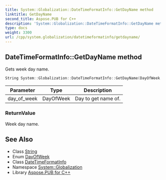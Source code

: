 ```yaml
---
title: System::Globalization::DateTimeFormatInfo::GetDayName method
linktitle: GetDayName
second_title: Aspose.PUB for C++
description: 'System::Globalization::DateTimeFormatInfo::GetDayName method. Gets week day name in C++.'
type: docs
weight: 3300
url: /cpp/system.globalization/datetimeformatinfo/getdayname/
---
```

## DateTimeFormatInfo::GetDayName method


Gets week day name.

```cpp
String System::Globalization::DateTimeFormatInfo::GetDayName(DayOfWeek day_of_week) const
```


| Parameter | Type | Description |
| --- | --- | --- |
| day_of_week | DayOfWeek | Day to get name of. |

### ReturnValue

Week day name.

## See Also

* Class [String](../../../system/string/)
* Enum [DayOfWeek](../../../system/dayofweek/)
* Class [DateTimeFormatInfo](../)
* Namespace [System::Globalization](../../)
* Library [Aspose.PUB for C++](../../../)
